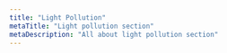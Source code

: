 ```yaml
---
title: "Light Pollution"
metaTitle: "Light pollution section"
metaDescription: "All about light pollution section"
---
```



<!-- ```javascript
- const data = ['1','2'];
+ const data = [1,2];
``` -->

